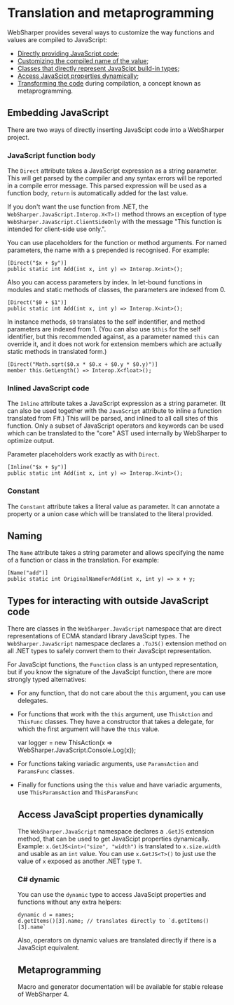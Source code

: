 # Translation and metaprogramming

WebSharper provides several ways to customize the way functions and
values are compiled to JavaScript:

* [Directly providing JavaScript code](#javascript);
* [Customizing the compiled name of the value](#name);
* [Classes that directly represent JavaScipt build-in types](#types);
* [Access JavaScipt properties dynamically](#dynamic);
* [Transforming the code](#meta) during compilation, a concept
  known as metaprogramming.

<a name="javascript"></a>
## Embedding JavaScript

There are two ways of directly inserting JavaScipt code into a WebSharper project.

### JavaScript function body

The `Direct` attribute takes a JavaScript expression as a string parameter.
This will get parsed by the compiler and any syntax errors will be reported in a
compile error message.
This parsed expression will be used as a function body, `return` is automatically
added for the last value.

If you don't want the use function from .NET, the `WebSharper.JavaScript.Interop.X<T>()` method
throws an exception of type `WebSharper.JavaScript.ClientSideOnly` with the message
"This function is intended for client-side use only.".

You can use placeholders for the function or method arguments.
For named parameters, the name with a `$` prepended is recognised.
For example:

    [Direct("$x + $y")]
    public static int Add(int x, int y) => Interop.X<int>();

Also you can access parameters by index.
In let-bound functions in modules and static methods of classes, the parameters
are indexed from 0.

    [Direct("$0 + $1")]
    public static int Add(int x, int y) => Interop.X<int>();
    
In instance methods, `$0` translates to the self indentifier, and method parameters
are indexed from 1.
(You can also use `$this` for the self identifier, but this recommended against, as
a parameter named `this` can override it, and it does not work for extension members
which are actually static methods in translated form.)

    [Direct("Math.sqrt($0.x * $0.x + $0.y * $0.y)")]
    member this.GetLength() => Interop.X<float>();

### Inlined JavaScript code

The `Inline` attribute  takes a JavaScript expression as a string parameter.
(It can also be used together with the `JavaScript` attribute to inline a function
translated from F#.)
This will be parsed, and inlined to all call sites of this function.
Only a subset of JavaScript operators and keywords can be used which can be translated
to the "core" AST used internally by WebSharper to optimize output.

Parameter placeholders work exactly as with `Direct`. 

    [Inline("$x + $y")]
    public static int Add(int x, int y) => Interop.X<int>();

### Constant

The `Constant` attribute takes a literal value as parameter.
It can annotate a property or a union case which will be translated to the literal provided.

<a name="name"></a>
## Naming

The `Name` attribute takes a string parameter and allows specifying
the name of a function or class in the translation.
For example:

    [Name("add")]
    public static int OriginalNameForAdd(int x, int y) => x + y;

<a name="types"></a>
## Types for interacting with outside JavaScript code

There are classes in the `WebSharper.JavaScript` namespace that are direct representations of ECMA standard
library JavaScipt types.
The `WebSharper.JavaScript` namespace declares a `.ToJS()` extension method on all .NET types to safely
convert them to their JavaScipt representation.

For JavaScipt functions, the `Function` class is an untyped representation, but if you know the signature of
the JavaScipt function, there are more strongly typed alternatives:

* For any function, that do not care about the `this` argument, you can use delegates.
* For functions that work with the `this` argument, use `ThisAction` and `ThisFunc` classes.
They have a constructor that takes a delegate, for which the first argument will have the `this` value.

    var logger = new ThisAction<object>(x => WebSharper.JavaScript.Console.Log(x));

* For functions taking variadic arguments, use `ParamsAction` and `ParamsFunc` classes.
* Finally for functions using the `this` value and have variadic arguments, use `ThisParamsAction` and `ThisParamsFunc`

<a name="dynamic"></a>
## Access JavaScipt properties dynamically

The `WebSharper.JavaScript` namespace declares a `.GetJS` extension method, that can be used to get JavaScipt properties dynamically.
Example: `x.GetJS<int>("size", "width")` is translated to `x.size.width` and usable as an `int` value.
You can use `x.GetJS<T>()` to just use the value of `x` exposed as another .NET type `T`.

### C# dynamic
You can use the `dynamic` type to access JavaScipt properties and functions without any extra helpers:

    dynamic d = names;
	d.getItems()[3].name; // translates directly to `d.getItems()[3].name`
	
Also, operators on dynamic values are translated directly if there is a JavaScipt equivalent.

<a name="meta"></a>
## Metaprogramming

Macro and generator documentation will be available for stable release of WebSharper 4.